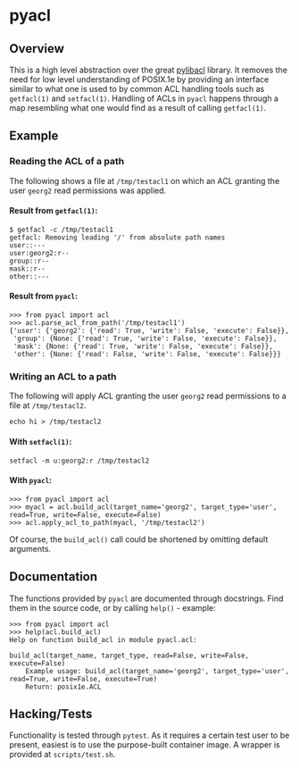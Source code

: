 # pyacl

## Overview

This is a high level abstraction over the great [pylibacl](https://pylibacl.k1024.org/) library.
It removes the need for low level understanding of POSIX.1e by providing an interface similar to what one is used to by common ACL handling tools such as `getfacl(1)` and `setfacl(1)`. Handling of ACLs in `pyacl` happens through a map resembling what one would find as a result of calling `getfacl(1)`.

## Example

### Reading the ACL of a path

The following shows a file at `/tmp/testacl1` on which an ACL granting the user `georg2` read permissions was applied.

#### Result from `getfacl(1)`:

```
$ getfacl -c /tmp/testacl1
getfacl: Removing leading '/' from absolute path names
user::---
user:georg2:r--
group::r--
mask::r--
other::---
```

#### Result from `pyacl`:

```
>>> from pyacl import acl
>>> acl.parse_acl_from_path('/tmp/testacl1')
{'user': {'georg2': {'read': True, 'write': False, 'execute': False}},
 'group': {None: {'read': True, 'write': False, 'execute': False}},
 'mask': {None: {'read': True, 'write': False, 'execute': False}},
 'other': {None: {'read': False, 'write': False, 'execute': False}}}
```

### Writing an ACL to a path

The following will apply ACL granting the user `georg2` read permissions to a file at `/tmp/testacl2`.

```
echo hi > /tmp/testacl2
```

#### With `setfacl(1)`:

```
setfacl -m u:georg2:r /tmp/testacl2
```

#### With `pyacl`:

```
>>> from pyacl import acl
>>> myacl = acl.build_acl(target_name='georg2', target_type='user', read=True, write=False, execute=False)
>>> acl.apply_acl_to_path(myacl, '/tmp/testacl2')
```

Of course, the `build_acl()` call could be shortened by omitting default arguments.

## Documentation

The functions provided by `pyacl` are documented through docstrings. Find them in the source code, or by calling `help()` - example:

```
>>> from pyacl import acl
>>> help(acl.build_acl)
Help on function build_acl in module pyacl.acl:

build_acl(target_name, target_type, read=False, write=False, execute=False)
    Example usage: build_acl(target_name='georg2', target_type='user', read=True, write=False, execute=True)
    Return: posix1e.ACL
```

## Hacking/Tests

Functionality is tested through `pytest`. As it requires a certain test user to be present, easiest is to use the purpose-built container image. A wrapper is provided at `scripts/test.sh`.
